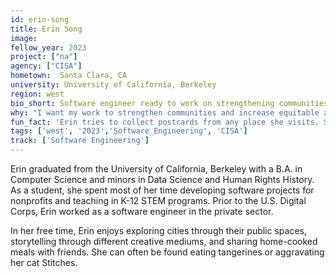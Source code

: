 ```yaml
---
id: erin-song
title: Erin Song
image: 
fellow_year: 2023
project: ["na"]
agency: ["CISA"]
hometown:  Santa Clara, CA
university: University of California, Berkeley
region: west
bio_short: Software engineer ready to work on strengthening communities and increasing equitable access to public resources
why: "I want my work to strengthen communities and increase equitable access to public resources. As someone who cares about community learning, I also resonated with the Digital Corps' mission to help new technologists learn the skills and knowledge to better understand the impact we want to make in the public sector."
fun_fact: 'Erin tries to collect postcards from any place she visits. She enjoys sending them to friends, but also likes to keep one that she can write a small diary entry in and store inside her personal journal.'
tags: ['west', '2023','Software_Engineering', 'CISA']
track: ['Software Engineering']
---
```


Erin graduated from the University of California, Berkeley with a B.A. in Computer Science and minors in Data Science and Human Rights History. As a student, she spent most of her time developing software projects for nonprofits and teaching in K-12 STEM programs. Prior to the U.S. Digital Corps, Erin worked as a software engineer in the private sector.

In her free time, Erin enjoys exploring cities through their public spaces, storytelling through different creative mediums, and sharing home-cooked meals with friends. She can often be found eating tangerines or aggravating her cat Stitches.